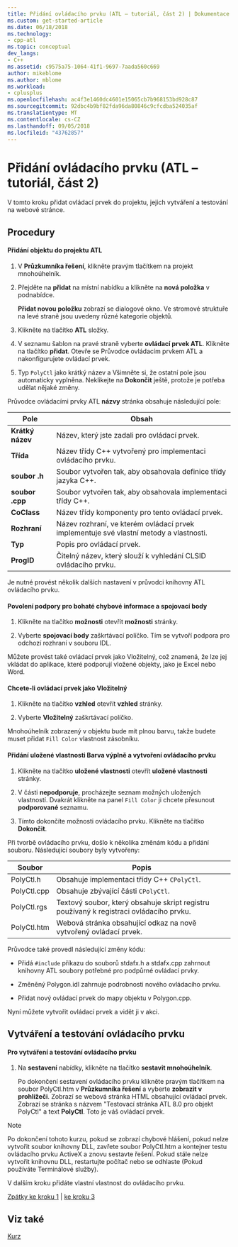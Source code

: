 ```yaml
---
title: Přidání ovládacího prvku (ATL – tutoriál, část 2) | Dokumentace Microsoftu
ms.custom: get-started-article
ms.date: 06/18/2018
ms.technology:
- cpp-atl
ms.topic: conceptual
dev_langs:
- C++
ms.assetid: c9575a75-1064-41f1-9697-7aada560c669
author: mikeblome
ms.author: mblome
ms.workload:
- cplusplus
ms.openlocfilehash: ac4f3e1460dc4601e15065cb7b968153bd928c87
ms.sourcegitcommit: 92dbc4b9bf82fda96da80846c9cfcdba524035af
ms.translationtype: MT
ms.contentlocale: cs-CZ
ms.lasthandoff: 09/05/2018
ms.locfileid: "43762857"
---
```

# <a name="adding-a-control-atl-tutorial-part-2"></a>Přidání ovládacího prvku (ATL – tutoriál, část 2)

V tomto kroku přidat ovládací prvek do projektu, jejich vytváření a testování na webové stránce.

## <a name="procedures"></a>Procedury

#### <a name="to-add-an-object-to-an-atl-project"></a>Přidání objektu do projektu ATL

1. V **Průzkumníka řešení**, klikněte pravým tlačítkem na projekt mnohoúhelník.

2. Přejděte na **přidat** na místní nabídku a klikněte na **nová položka** v podnabídce.

     **Přidat novou položku** zobrazí se dialogové okno. Ve stromové struktuře na levé straně jsou uvedeny různé kategorie objektů.

3. Klikněte na tlačítko **ATL** složky.

4. V seznamu šablon na pravé straně vyberte **ovládací prvek ATL**. Klikněte na tlačítko **přidat**. Otevře se Průvodce ovládacím prvkem ATL a nakonfigurujete ovládací prvek.

5. Typ `PolyCtl` jako krátký název a Všimněte si, že ostatní pole jsou automaticky vyplněna. Neklikejte na **Dokončit** ještě, protože je potřeba udělat nějaké změny.

Průvodce ovládacími prvky ATL **názvy** stránka obsahuje následující pole:

|Pole|Obsah|
|-----------|--------------|
|**Krátký název**|Název, který jste zadali pro ovládací prvek.|
|**Třída**|Název třídy C++ vytvořený pro implementaci ovládacího prvku.|
|**soubor .h**|Soubor vytvořen tak, aby obsahovala definice třídy jazyka C++.|
|**soubor .cpp**|Soubor vytvořen tak, aby obsahovala implementaci třídy C++.|
|**CoClass**|Název třídy komponenty pro tento ovládací prvek.|
|**Rozhraní**|Název rozhraní, ve kterém ovládací prvek implementuje své vlastní metody a vlastnosti.|
|**Typ**|Popis pro ovládací prvek.|
|**ProgID**|Čitelný název, který slouží k vyhledání CLSID ovládacího prvku.|

Je nutné provést několik dalších nastavení v průvodci knihovny ATL ovládacího prvku.

#### <a name="to-enable-support-for-rich-error-information-and-connection-points"></a>Povolení podpory pro bohaté chybové informace a spojovací body

1. Klikněte na tlačítko **možnosti** otevřít **možnosti** stránky.

2. Vyberte **spojovací body** zaškrtávací políčko. Tím se vytvoří podpora pro odchozí rozhraní v souboru IDL.

Můžete provést také ovládací prvek jako Vložitelný, což znamená, že lze jej vkládat do aplikace, které podporují vložené objekty, jako je Excel nebo Word.

#### <a name="to-make-the-control-insertable"></a>Chcete-li ovládací prvek jako Vložitelný

1. Klikněte na tlačítko **vzhled** otevřít **vzhled** stránky.

2. Vyberte **Vložitelný** zaškrtávací políčko.

Mnohoúhelník zobrazený v objektu bude mít plnou barvu, takže budete muset přidat `Fill Color` vlastnost zásobníku.

#### <a name="to-add-a-fill-color-stock-property-and-create-the-control"></a>Přidání uložené vlastnosti Barva výplně a vytvoření ovládacího prvku

1. Klikněte na tlačítko **uložené vlastnosti** otevřít **uložené vlastnosti** stránky.

2. V části **nepodporuje**, procházejte seznam možných uložených vlastností. Dvakrát klikněte na panel `Fill Color` ji chcete přesunout **podporované** seznamu.

3. Tímto dokončíte možnosti ovládacího prvku. Klikněte na tlačítko **Dokončit**.

Při tvorbě ovládacího prvku, došlo k několika změnám kódu a přidání souboru. Následující soubory byly vytvořeny:

|Soubor|Popis|
|----------|-----------------|
|PolyCtl.h|Obsahuje implementaci třídy C++ `CPolyCtl`.|
|PolyCtl.cpp|Obsahuje zbývající části `CPolyCtl`.|
|PolyCtl.rgs|Textový soubor, který obsahuje skript registru používaný k registraci ovládacího prvku.|
|PolyCtl.htm|Webová stránka obsahující odkaz na nově vytvořený ovládací prvek.|

Průvodce také provedl následující změny kódu:

- Přidá `#include` příkazu do souborů stdafx.h a stdafx.cpp zahrnout knihovny ATL soubory potřebné pro podpůrné ovládací prvky.

- Změněný Polygon.idl zahrnuje podrobnosti nového ovládacího prvku.

- Přidat nový ovládací prvek do mapy objektu v Polygon.cpp.

Nyní můžete vytvořit ovládací prvek a vidět ji v akci.

## <a name="building-and-testing-the-control"></a>Vytváření a testování ovládacího prvku

#### <a name="to-build-and-test-the-control"></a>Pro vytváření a testování ovládacího prvku

1. Na **sestavení** nabídky, klikněte na tlačítko **sestavit mnohoúhelník**.

     Po dokončení sestavení ovládacího prvku klikněte pravým tlačítkem na soubor PolyCtl.htm v **Průzkumníka řešení** a vyberte **zobrazit v prohlížeči**. Zobrazí se webová stránka HTML obsahující ovládací prvek. Zobrazí se stránka s názvem "Testovací stránka ATL 8.0 pro objekt PolyCtl" a text **PolyCtl**. Toto je váš ovládací prvek.

> [!NOTE]
>  Po dokončení tohoto kurzu, pokud se zobrazí chybové hlášení, pokud nelze vytvořit soubor knihovny DLL, zavřete soubor PolyCtl.htm a kontejner testu ovládacího prvku ActiveX a znovu sestavte řešení. Pokud stále nelze vytvořit knihovnu DLL, restartujte počítač nebo se odhlaste (Pokud používáte Terminálové služby).

V dalším kroku přidáte vlastní vlastnost do ovládacího prvku.

[Zpátky ke kroku 1](../atl/creating-the-project-atl-tutorial-part-1.md) &#124; [ke kroku 3](../atl/adding-a-property-to-the-control-atl-tutorial-part-3.md)

## <a name="see-also"></a>Viz také

[Kurz](../atl/active-template-library-atl-tutorial.md)

